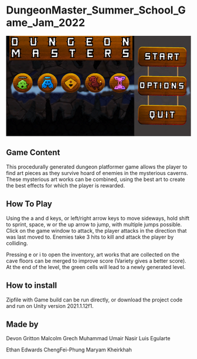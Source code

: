 # DungeonMaster_Summer_School_Game_Jam_2022

![My Image](TitleScreen.png)
## Game Content

This procedurally generated dungeon platformer game allows the player to find art pieces as they survive hoard of enemies in the mysterious
caverns. These mysterious art works can be combined, using the best art to create the best effects for which the player is rewarded. 

## How To Play

Using the a and d keys, or left/right arrow keys to move sideways, hold shift to sprint, space, w or the up arrow to jump, with multiple jumps possible.
Click on the game window to attack, the player attacks in the direction that was last moved to. Enemies take 3 hits to kill and attack the player by 
colliding.

Pressing e or i to open the inventory, art works that are collected on the cave floors can be merged to improve score (Variety gives a better score). 
At the end of the level, the green cells will lead to a newly generated level.

## How to install

Zipfile with Game build can be run directly, or download the project code and run on Unity version 2021.1.12f1.

## Made by

Devon Gritton
Malcolm Grech
Muhammad Umair Nasir
Luis Egularte

Ethan Edwards
ChengFei-Phung
Maryam Kheirkhah
